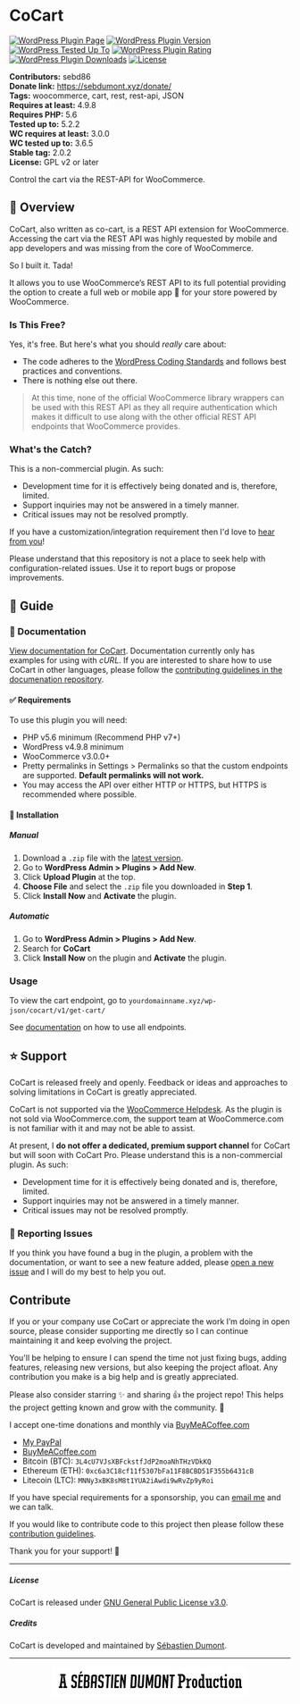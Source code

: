 # CoCart

[![WordPress Plugin Page](https://img.shields.io/badge/WordPress-%E2%86%92-lightgrey.svg?style=flat-square)](https://wordpress.org/plugins/cart-rest-api-for-woocommerce/)
[![WordPress Plugin Version](https://img.shields.io/wordpress/plugin/v/cart-rest-api-for-woocommerce.svg?style=flat)](https://wordpress.org/plugins/cart-rest-api-for-woocommerce/)
[![WordPress Tested Up To](https://img.shields.io/wordpress/v/cart-rest-api-for-woocommerce.svg?style=flat)](https://wordpress.org/plugins/cart-rest-api-for-woocommerce/)
[![WordPress Plugin Rating](https://img.shields.io/wordpress/plugin/r/cart-rest-api-for-woocommerce.svg)](https://wordpress.org/plugins/cart-rest-api-for-woocommerce/#reviews)
[![WordPress Plugin Downloads](https://img.shields.io/wordpress/plugin/dt/cart-rest-api-for-woocommerce.svg)](https://wordpress.org/plugins/cart-rest-api-for-woocommerce/)
[![License](https://img.shields.io/badge/license-GPL--3.0%2B-red.svg)](https://github.com/co-cart/co-cart/blob/master/LICENSE.md)

**Contributors:** sebd86  
**Donate link:** https://sebdumont.xyz/donate/  
**Tags:** woocommerce, cart, rest, rest-api, JSON  
**Requires at least:** 4.9.8  
**Requires PHP:** 5.6  
**Tested up to:** 5.2.2  
**WC requires at least:** 3.0.0  
**WC tested up to:** 3.6.5  
**Stable tag:** 2.0.2  
**License:** GPL v2 or later  

Control the cart via the REST-API for WooCommerce.

## 🔔 Overview

CoCart, also written as co-cart, is a REST API extension for WooCommerce. Accessing the cart via the REST API was highly requested by mobile and app developers and was missing from the core of WooCommerce.

So I built it. Tada!

It allows you to use WooCommerce’s REST API to its full potential providing the option to create a full web or mobile app 📱 for your store powered by WooCommerce.

### Is This Free?

Yes, it's free. But here's what you should _really_ care about:

* The code adheres to the [WordPress Coding Standards](https://codex.wordpress.org/WordPress_Coding_Standards) and follows best practices and conventions.
* There is nothing else out there.

> At this time, none of the official WooCommerce library wrappers can be used with this REST API as they all require authentication which makes it difficult to use along with the other official REST API endpoints that WooCommerce provides.

### What's the Catch?

This is a non-commercial plugin. As such:

* Development time for it is effectively being donated and is, therefore, limited.
* Support inquiries may not be answered in a timely manner.
* Critical issues may not be resolved promptly.

If you have a customization/integration requirement then I'd love to [hear from you](mailto:mailme@sebastiendumont.com)!

Please understand that this repository is not a place to seek help with configuration-related issues. Use it to report bugs or propose improvements.

## 📘 Guide

### 📖 Documentation

[View documentation for CoCart](https://co-cart.github.io/co-cart-docs/). Documentation currently only has examples for using with _cURL_. If you are interested to share how to use CoCart in other languages, please follow the [contributing guidelines in the documenation repository](https://github.com/co-cart/co-cart-docs/blob/master/CONTRIBUTING.md).

#### ✅ Requirements

To use this plugin you will need:

* PHP v5.6 minimum (Recommend PHP v7+)
* WordPress v4.9.8 minimum
* WooCommerce v3.0.0+
* Pretty permalinks in Settings > Permalinks so that the custom endpoints are supported. **Default permalinks will not work.**
* You may access the API over either HTTP or HTTPS, but HTTPS is recommended where possible.

#### 💽 Installation

##### Manual

1. Download a `.zip` file with the [latest version](https://github.com/co-cart/co-cart/releases).
2. Go to **WordPress Admin > Plugins > Add New**.
3. Click **Upload Plugin** at the top.
4. **Choose File** and select the `.zip` file you downloaded in **Step 1**.
5. Click **Install Now** and **Activate** the plugin.

##### Automatic

1. Go to **WordPress Admin > Plugins > Add New**.
2. Search for **CoCart**
3. Click **Install Now** on the plugin and **Activate** the plugin.

### Usage

To view the cart endpoint, go to `yourdomainname.xyz/wp-json/cocart/v1/get-cart/`

See [documentation](#-documentation) on how to use all endpoints.

## ⭐ Support

CoCart is released freely and openly. Feedback or ideas and approaches to solving limitations in CoCart is greatly appreciated.

CoCart is not supported via the [WooCommerce Helpdesk](https://woocommerce.com/). As the plugin is not sold via WooCommerce.com, the support team at WooCommerce.com is not familiar with it and may not be able to assist.

At present, I **do not offer a dedicated, premium support channel** for CoCart but will soon with CoCart Pro. Please understand this is a non-commercial plugin. As such:

* Development time for it is effectively being donated and is, therefore, limited.
* Support inquiries may not be answered in a timely manner.
* Critical issues may not be resolved promptly.

### 📝 Reporting Issues

If you think you have found a bug in the plugin, a problem with the documentation, or want to see a new feature added, please [open a new issue](https://github.com/co-cart/co-cart/issues/new) and I will do my best to help you out.

## Contribute

If you or your company use CoCart or appreciate the work I’m doing in open source, please consider supporting me directly so I can continue maintaining it and keep evolving the project.

You'll be helping to ensure I can spend the time not just fixing bugs, adding features, releasing new versions, but also keeping the project afloat. Any contribution you make is a big help and is greatly appreciated.

Please also consider starring ✨ and sharing 👍 the project repo! This helps the project getting known and grow with the community. 🙏

I accept one-time donations and monthly via [BuyMeACoffee.com](https://www.buymeacoffee.com/sebastien)

* [My PayPal](https://www.paypal.me/codebreaker)
* [BuyMeACoffee.com](https://www.buymeacoffee.com/sebastien)
* Bitcoin (BTC): `3L4cU7VJsXBFckstfJdP2moaNhTHzVDkKQ`
* Ethereum (ETH): `0xc6a3C18cf11f5307bFa11F8BCBD51F355b6431cB`
* Litecoin (LTC): `MNNy3xBK8sM8t1YUA2iAwdi9wRvZp9yRoi`

If you have special requirements for a sponsorship, you can [email me](mailto:mailme@sebastiendumont.com) and we can talk.

If you would like to contribute code to this project then please follow these [contribution guidelines](https://github.com/co-cart/co-cart/blob/master/CONTRIBUTING.md).

Thank you for your support! 🙌

---

##### License

CoCart is released under [GNU General Public License v3.0](http://www.gnu.org/licenses/gpl-3.0.html).

##### Credits

CoCart is developed and maintained by [Sébastien Dumont](https://github.com/seb86).

---

<p align="center">
    <img src="https://raw.githubusercontent.com/seb86/my-open-source-readme-template/master/a-sebastien-dumont-production.png" width="353">
</p>

